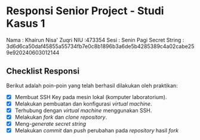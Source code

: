 # Responsi Senior Project - Studi Kasus 1

Nama : Khairun Nisa' Zuqri 
NIU :473354
Sesi : Senin Pagi
Secret String : 3d6d6ca50daf45855a55734fb7e0c8b1896b3a6de5b4285389c4a02cabe259e920240603012144

## Checklist Responsi

Berikut adalah poin-poin yang telah berhasil dilakukan oleh praktikan:

- [x] Membuat SSH Key pada mesin lokal (komputer laboratorium).
- [x] Melakukan pembuatan dan konfigurasi _virtual machine_.
- [x] Terhubung dengan _virtual machine_ menggunakan SSH.
- [x] Melakukan _fork_ dan _clone_ _repository_.
- [x] Meng-_generate_ _secret string_
- [x] Melakukan _commit_ dan _push_ perubahan pada _repository_ hasil _fork_
